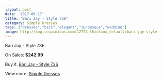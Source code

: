 ```yaml
---
layout: post
date: '2017-06-17'
title: "Bari Jay - Style 736"
category: Simple Dresses
tags: ["dresses","bari","elegant","junoesque","wedding"]
image: http://img.sequinious.com/12774-thickbox_default/bari-jay-style-736.jpg
---
```

Bari Jay - Style 736

On Sales: **$242.99**
<a href="https://www.sequinious.com/simple-dresses/5986-bari-jay-style-736.html"><amp-img layout="responsive" width="600" height="600" src="//img.sequinious.com/12774-thickbox_default/bari-jay-style-736.jpg" alt="Bari Jay - Style 736 0" /></a>

Buy it: [Bari Jay - Style 736](https://www.sequinious.com/simple-dresses/5986-bari-jay-style-736.html "Bari Jay - Style 736")

View more: [Simple Dresses](https://www.sequinious.com/5-simple-dresses "Simple Dresses")